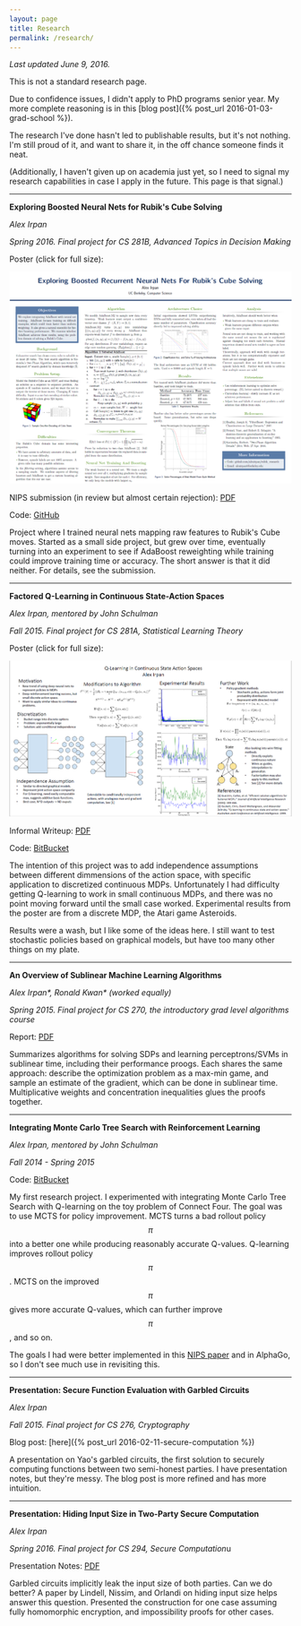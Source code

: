 ```yaml
---
layout: page
title: Research
permalink: /research/
---
```


*Last updated June 9, 2016.*

This is not a standard research page.

Due to confidence issues, I didn't apply to PhD programs senior year.
My more complete reasoning is in this [blog post]({% post_url 2016-01-03-grad-school %}).

The research I've done hasn't led to publishable results, but it's
not nothing. I'm still proud of it, and want to share it, in the off chance
someone finds it neat.

(Additionally, I haven't given up on academia just yet, so I need
to signal my research capabilities in case I apply in the future.
This page is that signal.)


---------------------------------------------

<p></p>

**Exploring Boosted Neural Nets for Rubik's Cube Solving**

*Alex Irpan*

*Spring 2016. Final project for CS 281B, Advanced Topics in Decision Making*

Poster (click for full size):

[![Poster](/public/research/posterimage.png)](/public/research/poster.pdf)

NIPS submission (in review but almost certain rejection): [PDF](/public/research/nips_2016.pdf)

Code: [GitHub](https://github.com/alexirpan/rubik_research)

Project where I trained neural nets mapping raw features to Rubik's Cube moves.
Started as a small side project, but
grew over time, eventually turning into an experiment
to see if AdaBoost reweighting while training could improve training
time or accuracy.
The short answer is that it did neither. For details, see the submission.


---------------------------------------------

<p></p>

**Factored Q-Learning in Continuous State-Action Spaces**

*Alex Irpan, mentored by John Schulman*

*Fall 2015. Final project for CS 281A, Statistical Learning Theory*

Poster (click for full size):

[![281A Poster](/public/research/281aposterimage.png)](/public/research/281aposter.pdf)

Informal Writeup: [PDF](/public/research/281areport.pdf)

Code: [BitBucket](https://bitbucket.org/airpan/fall15-research)

The intention of this project was to
add independence assumptions between different dimmensions of the action space,
with specific application to discretized continuous MDPs.
Unfortunately I had difficulty getting Q-learning to work in small
continuous MDPs,
and there was no point moving forward until the small case worked.
Experimental results from the poster are from a discrete MDP, the Atari
game Asteroids.

Results were a wash, but I like some of the ideas here. I still want to test
stochastic policies based on graphical models,
but have too many other things on my plate.


---------------------------------------------

<p></p>

**An Overview of Sublinear Machine Learning Algorithms**

*Alex Irpan\*, Ronald Kwan\* (worked equally)*

*Spring 2015. Final project for CS 270, the introductory grad level algorithms course*

Report: [PDF](/public/research/sublinear-algorithms-optimization.pdf)

Summarizes algorithms for solving SDPs and learning
perceptrons/SVMs in sublinear time, including their performance proogs.
Each shares the same approach:
describe the optimization problem as a max-min game, and sample an
estimate of the gradient, which can be done in sublinear time.
Multiplicative weights and concentration inequalities glues the proofs together.


---------------------------------------------

<p></p>

**Integrating Monte Carlo Tree Search with Reinforcement Learning**

*Alex Irpan, mentored by John Schulman*

*Fall 2014 - Spring 2015*

Code: [BitBucket](https://bitbucket.org/airpan/research-code)

My first research project. I experimented with integrating Monte
Carlo Tree Search with Q-learning on the toy problem of Connect Four.
The goal was to use MCTS for policy improvement. MCTS turns a bad
rollout policy $$\pi$$ into a better one while producing reasonably
accurate Q-values. Q-learning improves rollout policy $$\pi$$. MCTS on
the improved $$\pi$$ gives more accurate Q-values, which can further
improve $$\pi$$, and so on.

The goals I had were better implemented in this [NIPS paper](http://papers.nips.cc/paper/5421-deep-learning-for-real-time-atari-game-play-using-offline-monte-carlo-tree-search-planning)
and in AlphaGo, so I don't see much use in revisiting this.


---------------------------------------------

<p></p>

**Presentation: Secure Function Evaluation with Garbled Circuits**

*Alex Irpan*

*Fall 2015. Final project for CS 276, Cryptography*

Blog post: [here]({% post_url 2016-02-11-secure-computation %})

A presentation on Yao's garbled circuits, the first solution to securely
computing functions between two semi-honest parties. I have presentation notes,
but they're messy. The blog post is more refined and has more
intuition.


---------------------------------------------

<p></p>

**Presentation: Hiding Input Size in Two-Party Secure Computation**

*Alex Irpan*

*Spring 2016. Final project for CS 294, Secure Computation*u

Presentation Notes: [PDF](/public/research/hiding_input_size.pdf)

Garbled circuits implicitly leak the input size of both parties. Can we do
better? A paper by Lindell, Nissim, and Orlandi on hiding input size helps
answer this question.
Presented the construction for one case assuming fully homomorphic encryption,
and impossibility proofs for other cases.

